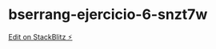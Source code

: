 # bserrang-ejercicio-6-snzt7w

[Edit on StackBlitz ⚡️](https://stackblitz.com/edit/bserrang-ejercicio-6-snzt7w)
